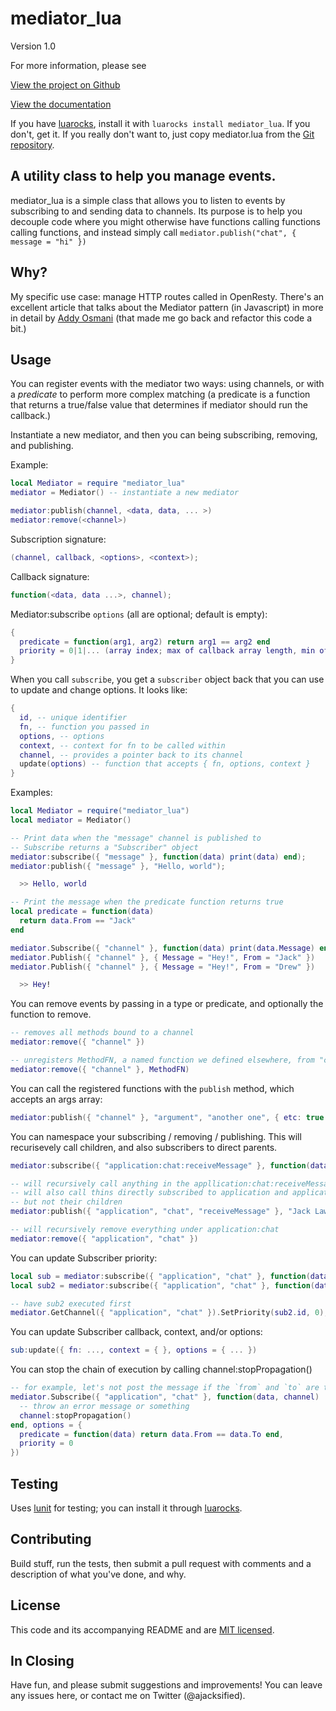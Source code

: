 mediator\_lua
===========

Version 1.0

For more information, please see 

[View the project on Github](https://github.com/OlivineLabs/mediator_lua)

[View the documentation](http://olivinelabs.com/mediator_lua)

If you have [luarocks](http://luarocks.org), install it with `luarocks install mediator_lua`.
If you don't, get it. If you really don't want to, just copy mediator.lua from the 
[Git repository](https://github.com/OlivineLabs/mediator_lua).

A utility class to help you manage events.
------------------------------------------

mediator\_lua is a simple class that allows you to listen to events by subscribing to
and sending data to channels. Its purpose is to help you decouple code where you
might otherwise have functions calling functions calling functions, and instead
simply call `mediator.publish("chat", { message = "hi" })`

Why?
----

My specific use case: manage HTTP routes called in OpenResty. There's an excellent 
article that talks about the Mediator pattern (in Javascript) in more in detail by 
[Addy Osmani](http://addyosmani.com/largescalejavascript/#mediatorpattern)
(that made me go back and refactor this code a bit.)

Usage
-----

You can register events with the mediator two ways: using channels, or with a 
*predicate* to perform more complex matching (a predicate is a function that
returns a true/false value that determines if mediator should run the callback.) 

Instantiate a new mediator, and then you can being subscribing, removing, and publishing.

Example:

```lua
local Mediator = require "mediator_lua"
mediator = Mediator() -- instantiate a new mediator

mediator:publish(channel, <data, data, ... >)
mediator:remove(<channel>) 
```

Subscription signature:

```lua
(channel, callback, <options>, <context>);
```

Callback signature:

```lua
function(<data, data ...>, channel);
```

Mediator:subscribe `options` (all are optional; default is empty):


```lua
{
  predicate = function(arg1, arg2) return arg1 == arg2 end
  priority = 0|1|... (array index; max of callback array length, min of 0)
}
```

When you call `subscribe`, you get a `subscriber` object back that you can use to
update and change options. It looks like:


```lua
{
  id, -- unique identifier
  fn, -- function you passed in
  options, -- options
  context, -- context for fn to be called within
  channel, -- provides a pointer back to its channel
  update(options) -- function that accepts { fn, options, context }
}
```

Examples:


```lua
local Mediator = require("mediator_lua")
local mediator = Mediator()

-- Print data when the "message" channel is published to
-- Subscribe returns a "Subscriber" object
mediator:subscribe({ "message" }, function(data) print(data) end);
mediator:publish({ "message" }, "Hello, world");

  >> Hello, world

-- Print the message when the predicate function returns true
local predicate = function(data) 
  return data.From == "Jack" 
end

mediator.Subscribe({ "channel" }, function(data) print(data.Message) end, { predicate = predicate });
mediator.Publish({ "channel" }, { Message = "Hey!", From = "Jack" })
mediator.Publish({ "channel" }, { Message = "Hey!", From = "Drew" })

  >> Hey!
```

You can remove events by passing in a type or predicate, and optionally the 
function to remove.


```lua
-- removes all methods bound to a channel 
mediator:remove({ "channel" })

-- unregisters MethodFN, a named function we defined elsewhere, from "channel" 
mediator:remove({ "channel" }, MethodFN)
```

You can call the registered functions with the `publish` method, which accepts 
an args array:


```lua
mediator:publish({ "channel" }, "argument", "another one", { etc: true }); # args go on forever
```

You can namespace your subscribing / removing / publishing. This will recurisevely
call children, and also subscribers to direct parents.


```lua
mediator:subscribe({ "application:chat:receiveMessage" }, function(data){ ... })

-- will recursively call anything in the appllication:chat:receiveMessage namespace 
-- will also call thins directly subscribed to application and application:chat,
-- but not their children
mediator:publish({ "application", "chat", "receiveMessage" }, "Jack Lawson", "Hey")

-- will recursively remove everything under application:chat
mediator:remove({ "application", "chat" })
```

You can update Subscriber priority:


```lua
local sub = mediator:subscribe({ "application", "chat" }, function(data){ ... })
local sub2 = mediator:subscribe({ "application", "chat" }, function(data){ ... })

-- have sub2 executed first
mediator.GetChannel({ "application", "chat" }).SetPriority(sub2.id, 0);
```

You can update Subscriber callback, context, and/or options:


```lua
sub:update({ fn: ..., context = { }, options = { ... })
```

You can stop the chain of execution by calling channel:stopPropagation()


```lua
-- for example, let's not post the message if the `from` and `to` are the same
mediator.Subscribe({ "application", "chat" }, function(data, channel) 
  -- throw an error message or something
  channel:stopPropagation()
end, options = {
  predicate = function(data) return data.From == data.To end,
  priority = 0
})
```


Testing
-------

Uses [lunit](http://www.nessie.de/mroth/lunit/) for testing; you can install it
through [luarocks](http://luarocks.org).

Contributing
------------

Build stuff, run the tests, then submit a pull request with comments and a
description of what you've done, and why.

License
-------
This code and its accompanying README and are 
[MIT licensed](http://www.opensource.org/licenses/mit-license.php). 


In Closing
----------
Have fun, and please submit suggestions and improvements! You can leave any 
issues here, or contact me on Twitter (@ajacksified).
